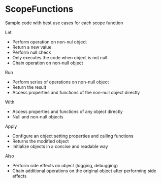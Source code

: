 # ScopeFunctions

Sample code with best use cases for each scope function

Let

  - Perform operation on non-nul object
  - Return a new value
  - Perform null check
  - Only executes the code when object is not null
  - Chain operation on non-null object

Run

  - Perform series of operations on non-null object
  - Return the result
  - Access properties and functions of the non-null object directly

With

  - Access properties and functions of any object directly
  - Null and non-null objects

Apply

  - Configure an object setting properties and calling functions
  - Returns the modified object
  - Initialize objects in a concise and readable way

Also

  - Perform side effects on object (logging, debugging)
  - Chain additional operations on the original object after performing side effects
